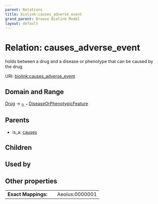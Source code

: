 ```yaml
---
parent: Relations
title: biolink:causes_adverse_event
grand_parent: Browse Biolink Model
layout: default
---
```


# Relation: causes_adverse_event


holds between a drug and a disease or phenotype that can be caused by the drug

URI: [biolink:causes_adverse_event](https://w3id.org/biolink/vocab/causes_adverse_event)

## Domain and Range

[Drug](Drug.md) ->  <sub>0..*</sub> [DiseaseOrPhenotypicFeature](DiseaseOrPhenotypicFeature.md)

## Parents

 *  is_a: [causes](causes.md)

## Children


## Used by


## Other properties

|  |  |  |
| --- | --- | --- |
| **Exact Mappings:** | | Aeolus:0000001 |

